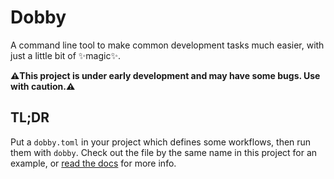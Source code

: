 # Dobby

A command line tool to make common development tasks much easier, with just a little bit of ✨magic✨.

**⚠️This project is under early development and may have some bugs. Use with caution.⚠️**

## TL;DR

Put a `dobby.toml` in your project which defines some workflows, then run them with `dobby`.
Check out the file by the same name in this project for an example, or [read the docs]() for more info.
